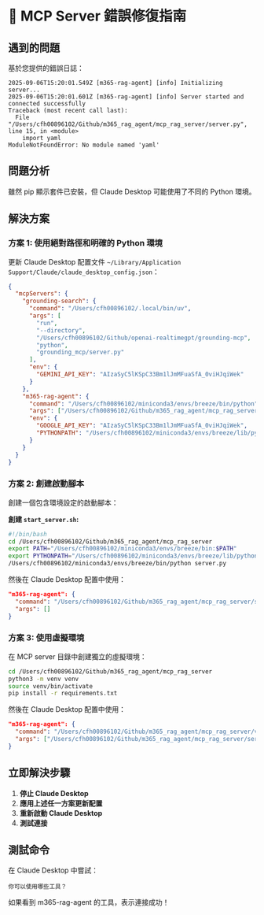# 🔧 MCP Server 錯誤修復指南

## 遇到的問題

基於您提供的錯誤日誌：

```
2025-09-06T15:20:01.549Z [m365-rag-agent] [info] Initializing server...
2025-09-06T15:20:01.601Z [m365-rag-agent] [info] Server started and connected successfully
Traceback (most recent call last):
  File "/Users/cfh00896102/Github/m365_rag_agent/mcp_rag_server/server.py", line 15, in <module>
    import yaml
ModuleNotFoundError: No module named 'yaml'
```

## 問題分析

雖然 pip 顯示套件已安裝，但 Claude Desktop 可能使用了不同的 Python 環境。

## 解決方案

### 方案 1: 使用絕對路徑和明確的 Python 環境

更新 Claude Desktop 配置文件 `~/Library/Application Support/Claude/claude_desktop_config.json`：

```json
{
  "mcpServers": {
    "grounding-search": {
      "command": "/Users/cfh00896102/.local/bin/uv",
      "args": [
        "run",
        "--directory",
        "/Users/cfh00896102/Github/openai-realtimegpt/grounding-mcp",
        "python",
        "grounding_mcp/server.py"
      ],
      "env": {
        "GEMINI_API_KEY": "AIzaSyC5lKSpC33Bm1lJmMFuaSfA_0viHJqiWek"
      }
    },
    "m365-rag-agent": {
      "command": "/Users/cfh00896102/miniconda3/envs/breeze/bin/python",
      "args": ["/Users/cfh00896102/Github/m365_rag_agent/mcp_rag_server/server.py"],
      "env": {
        "GOOGLE_API_KEY": "AIzaSyC5lKSpC33Bm1lJmMFuaSfA_0viHJqiWek",
        "PYTHONPATH": "/Users/cfh00896102/miniconda3/envs/breeze/lib/python3.11/site-packages"
      }
    }
  }
}
```

### 方案 2: 創建啟動腳本

創建一個包含環境設定的啟動腳本：

**創建 `start_server.sh`:**

```bash
#!/bin/bash
cd /Users/cfh00896102/Github/m365_rag_agent/mcp_rag_server
export PATH="/Users/cfh00896102/miniconda3/envs/breeze/bin:$PATH"
export PYTHONPATH="/Users/cfh00896102/miniconda3/envs/breeze/lib/python3.11/site-packages"
/Users/cfh00896102/miniconda3/envs/breeze/bin/python server.py
```

然後在 Claude Desktop 配置中使用：

```json
"m365-rag-agent": {
  "command": "/Users/cfh00896102/Github/m365_rag_agent/mcp_rag_server/start_server.sh",
  "args": []
}
```

### 方案 3: 使用虛擬環境

在 MCP server 目錄中創建獨立的虛擬環境：

```bash
cd /Users/cfh00896102/Github/m365_rag_agent/mcp_rag_server
python3 -m venv venv
source venv/bin/activate
pip install -r requirements.txt
```

然後在 Claude Desktop 配置中使用：

```json
"m365-rag-agent": {
  "command": "/Users/cfh00896102/Github/m365_rag_agent/mcp_rag_server/venv/bin/python",
  "args": ["/Users/cfh00896102/Github/m365_rag_agent/mcp_rag_server/server.py"]
}
```

## 立即解決步驟

1. **停止 Claude Desktop**
2. **應用上述任一方案更新配置**
3. **重新啟動 Claude Desktop**
4. **測試連接**

## 測試命令

在 Claude Desktop 中嘗試：
```
你可以使用哪些工具？
```

如果看到 m365-rag-agent 的工具，表示連接成功！

